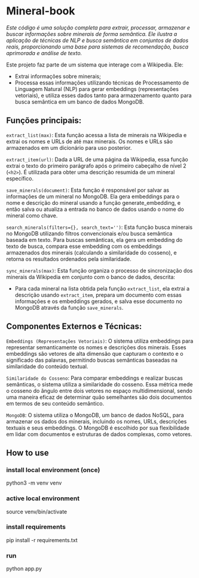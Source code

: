 # Mineral-book

*Este código é uma solução completa para extrair, processar, armazenar e buscar informações sobre minerais de forma semântica. Ele ilustra a aplicação de técnicas de NLP e busca semântica em conjuntos de dados reais, proporcionando uma base para sistemas de recomendação, busca aprimorada e análise de texto.*

Este projeto faz parte de um sistema que interage com a Wikipedia. Ele: 
- Extrai informações sobre minerais;
- Processa essas informações utilizando técnicas de Processamento de Linguagem Natural (NLP) para gerar embeddings (representações vetoriais), e utiliza esses dados tanto para armazenamento quanto para busca semântica em um banco de dados MongoDB. 


## Funções principais:

`extract_list(max)`: Esta função acessa a lista de minerais na Wikipedia e extrai os nomes e URLs de até max minerais. Os nomes e URLs são armazenados em um dicionário para uso posterior.

`extract_item(url)`: Dada a URL de uma página da Wikipedia, essa função extrai o texto do primeiro parágrafo após o primeiro cabeçalho de nível 2 (`<h2>`). É utilizada para obter uma descrição resumida de um mineral específico.

`save_minerals(document)`: Esta função é responsável por salvar as informações de um mineral no MongoDB. Ela gera embeddings para o nome e descrição do mineral usando a função generate_embedding, e então salva ou atualiza a entrada no banco de dados usando o nome do mineral como chave.

`search_minerals(filters={}, search_text='')`: Esta função busca minerais no MongoDB utilizando filtros convencionais e/ou busca semântica baseada em texto. Para buscas semânticas, ela gera um embedding do texto de busca, compara esse embedding com os embeddings armazenados dos minerais (calculando a similaridade do cosseno), e retorna os resultados ordenados pela similaridade.

`sync_minerals(max)`: Esta função organiza o processo de sincronização dos minerais da Wikipedia em conjunto com o banco de dados, descrita:
- Para cada mineral na lista obtida pela função `extract_list`, ela extrai a descrição usando `extract_item`, prepara um documento com essas informações e os embeddings gerados, e salva esse documento no MongoDB através da função `save_minerals`.

## Componentes Externos e Técnicas:

`Embeddings (Representações Vetoriais)`: O sistema utiliza embeddings para representar semanticamente os nomes e descrições dos minerais. Esses embeddings são vetores de alta dimensão que capturam o contexto e o significado das palavras, permitindo buscas semânticas baseadas na similaridade do conteúdo textual.

`Similaridade do Cosseno`: Para comparar embeddings e realizar buscas semânticas, o sistema utiliza a similaridade do cosseno. Essa métrica mede o cosseno do ângulo entre dois vetores no espaço multidimensional, sendo uma maneira eficaz de determinar quão semelhantes são dois documentos em termos de seu conteúdo semântico.

`MongoDB`: O sistema utiliza o MongoDB, um banco de dados NoSQL, para armazenar os dados dos minerais, incluindo os nomes, URLs, descrições textuais e seus embeddings. O MongoDB é escolhido por sua flexibilidade em lidar com documentos e estruturas de dados complexas, como vetores.


## How to use

### install local environment (once)
python3 -m venv venv

### active local environment
source venv/bin/activate

### install requirements
pip install -r requirements.txt

### run
python app.py